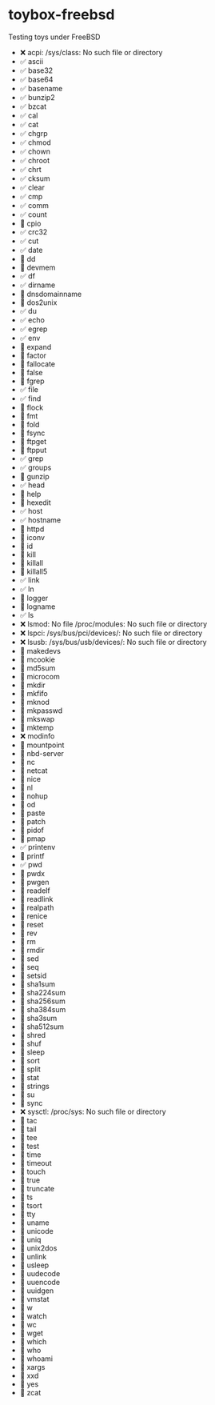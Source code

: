 # toybox-freebsd
Testing toys under FreeBSD

- :x: acpi: /sys/class: No such file or directory
- :white_check_mark: ascii
- :white_check_mark: base32
- :white_check_mark: base64
- :white_check_mark: basename
- :white_check_mark: bunzip2
- :white_check_mark: bzcat
- :white_check_mark: cal
- :white_check_mark: cat
- :white_check_mark: chgrp
- :white_check_mark: chmod
- :white_check_mark: chown
- :white_check_mark: chroot
- :white_check_mark: chrt
- :white_check_mark: cksum
- :white_check_mark: clear
- :white_check_mark: cmp
- :white_check_mark: comm
- :white_check_mark: count
- :black_square_button: cpio
- :white_check_mark: crc32
- :white_check_mark: cut
- :white_check_mark: date
- :black_square_button: dd
- :black_square_button: devmem
- :white_check_mark: df
- :white_check_mark: dirname
- :black_square_button: dnsdomainname
- :black_square_button: dos2unix
- :white_check_mark: du
- :white_check_mark: echo
- :white_check_mark: egrep
- :white_check_mark: env
- :black_square_button: expand
- :black_square_button: factor
- :black_square_button: fallocate
- :black_square_button: false
- :black_square_button: fgrep
- :white_check_mark: file
- :white_check_mark: find
- :black_square_button: flock
- :black_square_button: fmt
- :black_square_button: fold
- :black_square_button: fsync
- :black_square_button: ftpget
- :black_square_button: ftpput
- :white_check_mark: grep
- :white_check_mark: groups
- :black_square_button: gunzip
- :white_check_mark: head
- :black_square_button: help
- :black_square_button: hexedit
- :white_check_mark: host
- :white_check_mark: hostname
- :black_square_button: httpd
- :black_square_button: iconv
- :black_square_button: id
- :black_square_button: kill
- :black_square_button: killall
- :black_square_button: killall5
- :white_check_mark: link
- :white_check_mark: ln
- :black_square_button: logger
- :black_square_button: logname
- :white_check_mark: ls
- :x: lsmod: No file /proc/modules: No such file or directory
- :x: lspci: /sys/bus/pci/devices/: No such file or directory
- :x: lsusb: /sys/bus/usb/devices/: No such file or directory
- :black_square_button: makedevs
- :black_square_button: mcookie
- :black_square_button: md5sum
- :black_square_button: microcom
- :black_square_button: mkdir
- :black_square_button: mkfifo
- :black_square_button: mknod
- :black_square_button: mkpasswd
- :black_square_button: mkswap
- :black_square_button: mktemp
- :x: modinfo
- :black_square_button: mountpoint
- :black_square_button: nbd-server
- :black_square_button: nc
- :black_square_button: netcat
- :black_square_button: nice
- :black_square_button: nl
- :black_square_button: nohup
- :black_square_button: od
- :black_square_button: paste
- :black_square_button: patch
- :black_square_button: pidof
- :black_square_button: pmap
- :white_check_mark: printenv
- :black_square_button: printf
- :white_check_mark: pwd
- :black_square_button: pwdx
- :black_square_button: pwgen
- :black_square_button: readelf
- :black_square_button: readlink
- :black_square_button: realpath
- :black_square_button: renice
- :black_square_button: reset
- :black_square_button: rev
- :black_square_button: rm
- :black_square_button: rmdir
- :black_square_button: sed
- :black_square_button: seq
- :black_square_button: setsid
- :black_square_button: sha1sum
- :black_square_button: sha224sum
- :black_square_button: sha256sum
- :black_square_button: sha384sum
- :black_square_button: sha3sum
- :black_square_button: sha512sum
- :black_square_button: shred
- :black_square_button: shuf
- :black_square_button: sleep
- :black_square_button: sort
- :black_square_button: split
- :black_square_button: stat
- :black_square_button: strings
- :black_square_button: su
- :black_square_button: sync
- :x: sysctl: /proc/sys: No such file or directory
- :black_square_button: tac
- :black_square_button: tail
- :black_square_button: tee
- :black_square_button: test
- :black_square_button: time
- :black_square_button: timeout
- :black_square_button: touch
- :black_square_button: true
- :black_square_button: truncate
- :black_square_button: ts
- :black_square_button: tsort
- :black_square_button: tty
- :black_square_button: uname
- :black_square_button: unicode
- :black_square_button: uniq
- :black_square_button: unix2dos
- :black_square_button: unlink
- :black_square_button: usleep
- :black_square_button: uudecode
- :black_square_button: uuencode
- :black_square_button: uuidgen
- :black_square_button: vmstat
- :black_square_button: w
- :black_square_button: watch
- :black_square_button: wc
- :black_square_button: wget
- :black_square_button: which
- :black_square_button: who
- :black_square_button: whoami
- :black_square_button: xargs
- :black_square_button: xxd
- :black_square_button: yes
- :black_square_button: zcat
